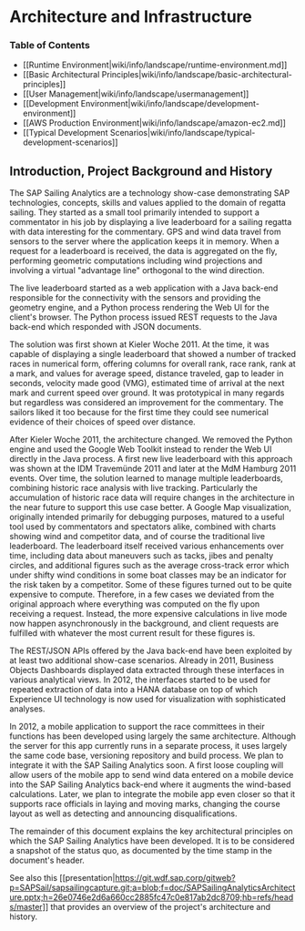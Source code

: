 # Architecture and Infrastructure

### Table of Contents

* [[Runtime Environment|wiki/info/landscape/runtime-environment.md]]
* [[Basic Architectural Principles|wiki/info/landscape/basic-architectural-principles]]
* [[User Management|wiki/info/landscape/usermanagement]]
* [[Development Environment|wiki/info/landscape/development-environment]]
* [[AWS Production Environment|wiki/info/landscape/amazon-ec2.md]]
* [[Typical Development Scenarios|wiki/info/landscape/typical-development-scenarios]]

## Introduction, Project Background and History

The SAP Sailing Analytics are a technology show-case demonstrating SAP technologies, concepts, skills and values applied to the domain of regatta sailing. They started as a small tool primarily intended to support a commentator in his job by displaying a live leaderboard for a sailing regatta with data interesting for the commentary. GPS and wind data travel from sensors to the server where the application keeps it in memory. When a request for a leaderboard is received, the data is aggregated on the fly, performing geometric computations including wind projections and involving a virtual "advantage line" orthogonal to the wind direction.

The live leaderboard started as a web application with a Java back-end responsible for the connectivity with the sensors and providing the geometry engine, and a Python process rendering the Web UI for the client's browser. The Python process issued REST requests to the Java back-end which responded with JSON documents.

The solution was first shown at Kieler Woche 2011. At the time, it was capable of displaying a single leaderboard that showed a number of tracked races in numerical form, offering columns for overall rank, race rank, rank at a mark, and values for average speed, distance traveled, gap to leader in seconds, velocity made good (VMG), estimated time of arrival at the next mark and current speed over ground. It was prototypical in many regards but regardless was considered an improvement for the commentary. The sailors liked it too because for the first time they could see numerical evidence of their choices of speed over distance.

After Kieler Woche 2011, the architecture changed. We removed the Python engine and used the Google Web Toolkit instead to render the Web UI directly in the Java process. A first new live leaderboard with this approach was shown at the IDM Travemünde 2011 and later at the MdM Hamburg 2011 events. Over time, the solution learned to manage multiple leaderboards, combining historic race analysis with live tracking. Particularly the accumulation of historic race data will require changes in the architecture in the near future to support this use case better.
A Google Map visualization, originally intended primarily for debugging purposes, matured to a useful tool used by commentators and spectators alike, combined with charts showing wind and competitor data, and of course the traditional live leaderboard. The leaderboard itself received various enhancements over time, including data about maneuvers such as tacks, jibes and penalty circles, and additional figures such as the average cross-track error which under shifty wind conditions in some boat classes may be an indicator for the risk taken by a competitor. Some of these figures turned out to be quite expensive to compute. Therefore, in a few cases we deviated from the original approach where everything was computed on the fly upon receiving a request. Instead, the more expensive calculations in live mode now happen asynchronously in the background, and client requests are fulfilled with whatever the most current result for these figures is.

The REST/JSON APIs offered by the Java back-end have been exploited by at least two additional show-case scenarios. Already in 2011, Business Objects Dashboards displayed data extracted through these interfaces in various analytical views. In 2012, the interfaces started to be used for repeated extraction of data into a HANA database on top of which Experience UI technology is now used for visualization with sophisticated analyses.

In 2012, a mobile application to support the race committees in their functions has been developed using largely the same architecture. Although the server for this app currently runs in a separate process, it uses largely the same code base, versioning repository and build process. We plan to integrate it with the SAP Sailing Analytics soon. A first loose coupling will allow users of the mobile app to send wind data entered on a mobile device into the SAP Sailing Analytics back-end where it augments the wind-based calculations. Later, we plan to integrate the mobile app even closer so that it supports race officials in laying and moving marks, changing the course layout as well as detecting and announcing disqualifications.

The remainder of this document explains the key architectural principles on which the SAP Sailing Analytics have been developed. It is to be considered a snapshot of the status quo, as documented by the time stamp in the document's header.

See also this [[presentation|https://git.wdf.sap.corp/gitweb?p=SAPSail/sapsailingcapture.git;a=blob;f=doc/SAPSailingAnalyticsArchitecture.pptx;h=26e0746e2d6a660cc2885fc47c0e817ab2dc8709;hb=refs/heads/master]] that provides an overview of the project's architecture and history.